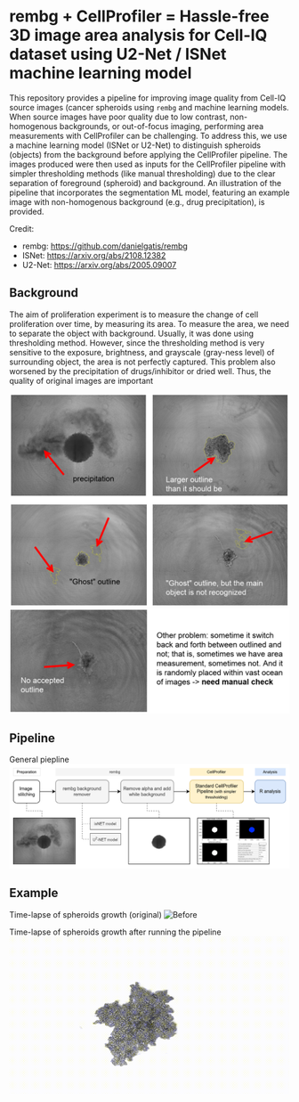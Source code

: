 # rembg + CellProfiler = Hassle-free 3D image area analysis for Cell-IQ dataset using U2-Net / ISNet machine learning model

This repository provides a pipeline for improving image quality from Cell-IQ source images (cancer spheroids using `rembg` and machine learning models. When source images have poor quality due to low contrast, non-homogenous backgrounds, or out-of-focus imaging, performing area measurements with CellProfiler can be challenging. To address this, we use a machine learning model (ISNet or U2-Net) to distinguish spheroids (objects) from the background before applying the CellProfiler pipeline. The images produced were then used as inputs for the CellProfiler pipeline with simpler thresholding methods (like manual thresholding) due to the clear separation of foreground (spheroid) and background. An illustration of the pipeline that incorporates the segmentation ML model, featuring an example image with non-homogenous background (e.g., drug precipitation), is provided.

Credit:
* rembg: https://github.com/danielgatis/rembg
* ISNet: https://arxiv.org/abs/2108.12382
* U2-Net: https://arxiv.org/abs/2005.09007

## Background
The aim of proliferation experiment is to measure the change of cell proliferation over time, by measuring its area. To measure the area, we need to separate the object with background. Usually, it was done using thresholding method. However, since the thresholding method is very sensitive to the exposure, brightness, and grayscale (gray-ness level) of surrounding object, the area is not perfectly captured. This problem also worsened by the precipitation of drugs/inhibitor or dried well. Thus, the quality of original images are important

![Problem](https://raw.githubusercontent.com/fabifuu/rembg_spheroids/main/Asset/ppt1.png)
![Problem](https://raw.githubusercontent.com/fabifuu/rembg_spheroids/main/Asset/ppt2.png)

## Pipeline 
General piepline
![Pipeline](https://raw.githubusercontent.com/fabifuu/rembg_spheroids/main/Asset/Chapter%202%20-%20CellProfiler%20Pipeline-isnet%20pipeline.drawio.png)

## Example
Time-lapse of spheroids growth (original)
![Before](Asset/before.gif)

Time-lapse of spheroids growth after running the pipeline
![After](Asset/after.gif)
